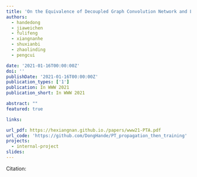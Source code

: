 ```yaml
---
title: 'On the Equivalence of Decoupled Graph Convolution Network and Label Propagation'
authors:
  - handedong
  - jiaweichen
  - fulifeng
  - xiangnanhe
  - shuxianbi
  - zhaolinding
  - pengcui

date: '2021-01-16T00:00:00Z'
doi: ''
publishDate: '2021-01-16T00:00:00Z'
publication_types: ['1']
publication: In WWW 2021 
publication_short: In WWW 2021 

abstract: ""
featured: true

links:

url_pdf: https://hexiangnan.github.io./papers/www21-PTA.pdf
url_code: 'https://github.com/DongHande/PT_propagation_then_training'
projects:
  - internal-project
slides:
---
```




Citation:
